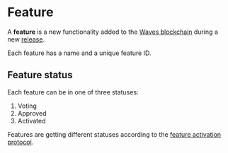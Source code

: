 # Feature

A **feature** is a new functionality added to the [Waves blockchain](blockchain/blockchain.md) during a new [release](https://github.com/wavesplatform/Waves/releases).

Each feature has a name and a unique feature ID.

## Feature status

Each feature can be in one of three statuses:

1. Voting
2. Approved
3. Activated

Features are getting different statuses according to the [feature activation protocol](waves-node/features/feature-activation-protocol.md).
